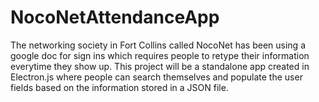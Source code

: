 # NocoNetAttendanceApp
The networking society in Fort Collins called NocoNet has been using a google doc for sign ins which requires people to retype their information everytime they show up. This project will be a standalone app created in Electron.js where people can search themselves and populate the user fields based on the information stored in a JSON file.
